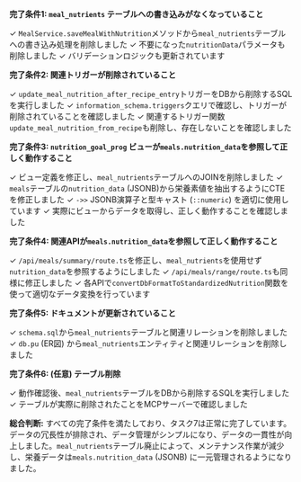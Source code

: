 **完了条件1: `meal_nutrients` テーブルへの書き込みがなくなっていること**

✓ `MealService.saveMealWithNutrition`メソッドから`meal_nutrients`テーブルへの書き込み処理を削除しました
✓ 不要になった`nutritionData`パラメータも削除しました
✓ バリデーションロジックも更新されています

**完了条件2: 関連トリガーが削除されていること**

✓ `update_meal_nutrition_after_recipe_entry`トリガーをDBから削除するSQLを実行しました
✓ `information_schema.triggers`クエリで確認し、トリガーが削除されていることを確認しました
✓ 関連するトリガー関数`update_meal_nutrition_from_recipe`も削除し、存在しないことを確認しました

**完了条件3: `nutrition_goal_prog` ビューが`meals.nutrition_data`を参照して正しく動作すること**

✓ ビュー定義を修正し、`meal_nutrients`テーブルへのJOINを削除しました
✓ `meals`テーブルの`nutrition_data` (JSONB)から栄養素値を抽出するようにCTEを修正しました
✓ `->>` JSONB演算子と型キャスト (`::numeric`) を適切に使用しています
✓ 実際にビューからデータを取得し、正しく動作することを確認しました

**完了条件4: 関連APIが`meals.nutrition_data`を参照して正しく動作すること**

✓ `/api/meals/summary/route.ts`を修正し、`meal_nutrients`を使用せず`nutrition_data`を参照するようにしました
✓ `/api/meals/range/route.ts`も同様に修正しました
✓ 各APIで`convertDbFormatToStandardizedNutrition`関数を使って適切なデータ変換を行っています

**完了条件5: ドキュメントが更新されていること**

✓ `schema.sql`から`meal_nutrients`テーブルと関連リレーションを削除しました
✓ `db.pu` (ER図) から`meal_nutrients`エンティティと関連リレーションを削除しました

**完了条件6: (任意) テーブル削除**

✓ 動作確認後、`meal_nutrients`テーブルをDBから削除するSQLを実行しました
✓ テーブルが実際に削除されたことをMCPサーバーで確認しました

**総合判断:**
すべての完了条件を満たしており、タスク7は正常に完了しています。データの冗長性が排除され、データ管理がシンプルになり、データの一貫性が向上しました。`meal_nutrients`テーブル廃止によって、メンテナンス作業が減少し、栄養データは`meals.nutrition_data` (JSONB) に一元管理されるようになりました。
